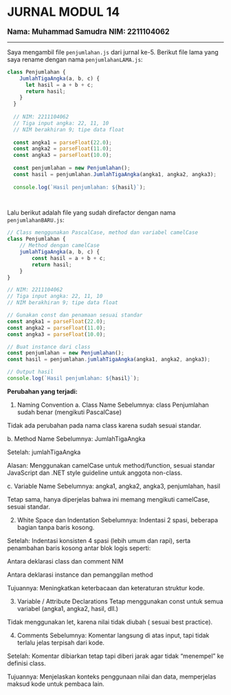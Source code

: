 # JURNAL MODUL 14
<big> **Nama: Muhammad Samudra** </big> 
<big> **NIM: 2211104062** </big>

---
Saya mengambil file `penjumlahan.js` dari jurnal ke-5. Berikut file lama yang saya rename dengan nama `penjumlahanLAMA.js`:
```js
class Penjumlahan {
    JumlahTigaAngka(a, b, c) {
      let hasil = a + b + c;
      return hasil;
    }
  }
  
  // NIM: 2211104062
  // Tiga input angka: 22, 11, 10
  // NIM berakhiran 9; tipe data float
  
  const angka1 = parseFloat(22.0);
  const angka2 = parseFloat(11.0);
  const angka3 = parseFloat(10.0);
  
  const penjumlahan = new Penjumlahan();
  const hasil = penjumlahan.JumlahTigaAngka(angka1, angka2, angka3);
  
  console.log(`Hasil penjumlahan: ${hasil}`);

  
```

Lalu berikut adalah file yang sudah direfactor dengan nama `penjumlahanBARU.js`:
```js
// Class menggunakan PascalCase, method dan variabel camelCase
class Penjumlahan {
    // Method dengan camelCase
    jumlahTigaAngka(a, b, c) {
        const hasil = a + b + c;
        return hasil;
    }
}

// NIM: 2211104062
// Tiga input angka: 22, 11, 10
// NIM berakhiran 9; tipe data float

// Gunakan const dan penamaan sesuai standar
const angka1 = parseFloat(22.0);
const angka2 = parseFloat(11.0);
const angka3 = parseFloat(10.0);

// Buat instance dari class
const penjumlahan = new Penjumlahan();
const hasil = penjumlahan.jumlahTigaAngka(angka1, angka2, angka3);

// Output hasil
console.log(`Hasil penjumlahan: ${hasil}`);
```

**Perubahan yang terjadi:**
1. Naming Convention
a. Class Name
Sebelumnya: class Penjumlahan  sudah benar (mengikuti PascalCase)

Tidak ada perubahan pada nama class karena sudah sesuai standar.

b. Method Name
Sebelumnya: JumlahTigaAngka

Setelah: jumlahTigaAngka

Alasan: Menggunakan camelCase untuk method/function, sesuai standar JavaScript dan .NET style guideline untuk anggota non-class.

c. Variable Name
Sebelumnya: angka1, angka2, angka3, penjumlahan, hasil 

Tetap sama, hanya diperjelas bahwa ini memang mengikuti camelCase, sesuai standar.

2. White Space dan Indentation
Sebelumnya: Indentasi 2 spasi, beberapa bagian tanpa baris kosong.

Setelah: Indentasi konsisten 4 spasi (lebih umum dan rapi), serta penambahan baris kosong antar blok logis seperti:

Antara deklarasi class dan comment NIM

Antara deklarasi instance dan pemanggilan method

Tujuannya: Meningkatkan keterbacaan dan keteraturan struktur kode.

3. Variable / Attribute Declarations
Tetap menggunakan const untuk semua variabel (angka1, angka2, hasil, dll.)

Tidak menggunakan let, karena nilai tidak diubah ( sesuai best practice).

4. Comments
Sebelumnya: Komentar langsung di atas input, tapi tidak terlalu jelas terpisah dari kode.

Setelah: Komentar dibiarkan tetap tapi diberi jarak agar tidak “menempel” ke definisi class.

Tujuannya: Menjelaskan konteks penggunaan nilai dan data, memperjelas maksud kode untuk pembaca lain.